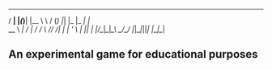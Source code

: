 
  ___ _   _    _    __      ___ _   _      ___ _    
 / __| |_(_)__| |__ \ \    / (_) |_| |_   |_ _| |_  
 \__ \  _| / _| / /  \ \/\/ /| |  _| ' \   | ||  _| 
 |___/\__|_\__|_\_\   \_/\_/ |_|\__|_||_| |___|\__| 
                                                    


## An experimental game for educational purposes
